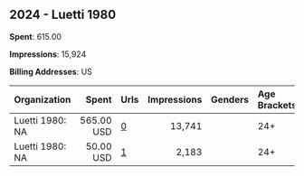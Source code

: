 ## 2024 - Luetti 1980 
**Spent**: 615.00

**Impressions**: 15,924

**Billing Addresses**: US

|Organization|Spent|Urls|Impressions|Genders|Age Brackets|Country Codes|
|:---|---:|:---|---:|:---|:---|:---|
|Luetti 1980: NA|565.00 USD|[0](https://www.snap.com/political-ads/asset/0ecbd54ce66fffba6c28066ec4ca0b742e88a23a89ed25efc6173572f57a085e?mediaType=mp4)|13,741||24+|united states|
|Luetti 1980: NA|50.00 USD|[1](https://www.snap.com/political-ads/asset/1aa78dc724d3ffc9ab3d6432db5200004c5241a74acc1940b5aec1141e84bb4c?mediaType=png)|2,183||24+|united states|
